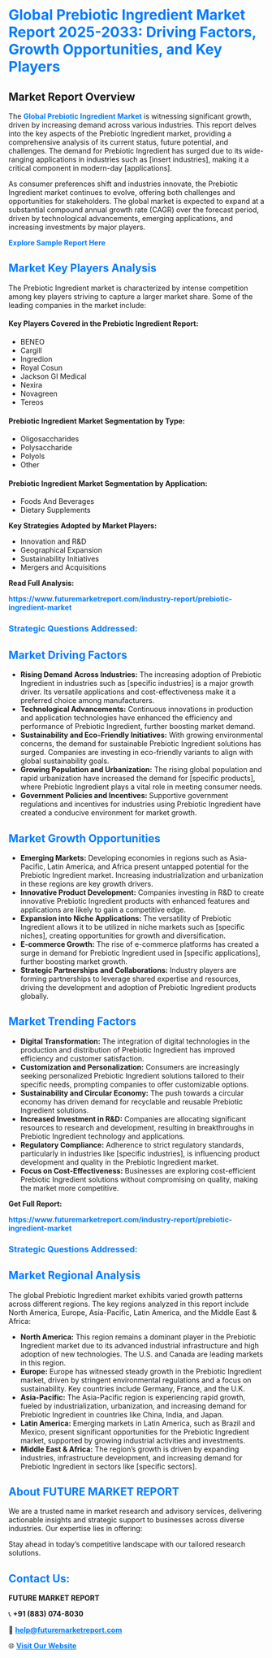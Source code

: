 <h1 style="color: #007BFF;">Global Prebiotic Ingredient Market Report 2025-2033: Driving Factors, Growth Opportunities, and Key Players</h1>

<section id="overview">
<h2>Market Report Overview</h2>
<p>The <a href="https://www.futuremarketreport.com/industry-report/prebiotic-ingredient-market" style="color: #007BFF; text-decoration: none;"><strong>Global Prebiotic Ingredient Market</strong></a> is witnessing significant growth, driven by increasing demand across various industries. This report delves into the key aspects of the Prebiotic Ingredient market, providing a comprehensive analysis of its current status, future potential, and challenges. The demand for Prebiotic Ingredient has surged due to its wide-ranging applications in industries such as [insert industries], making it a critical component in modern-day [applications].</p>
<p>As consumer preferences shift and industries innovate, the Prebiotic Ingredient market continues to evolve, offering both challenges and opportunities for stakeholders. The global market is expected to expand at a substantial compound annual growth rate (CAGR) over the forecast period, driven by technological advancements, emerging applications, and increasing investments by major players.</p>
</section>

<section id="overview">
<p><a href="https://www.futuremarketreport.com/request-sample/reportId=51103" style="color: #007BFF; text-decoration: none;"><strong>Explore Sample Report Here</strong></a></p>
</section>

<section id="key-players">
<h2 style="color: #007BFF;">Market Key Players Analysis</h2>
<p>The Prebiotic Ingredient market is characterized by intense competition among key players striving to capture a larger market share. Some of the leading companies in the market include:</p>
<h4>Key Players Covered in the Prebiotic Ingredient Report:</h4>
<ul><li>BENEO</li><li>Cargill</li><li>Ingredion</li><li>Royal Cosun</li><li>Jackson GI Medical</li><li>Nexira</li><li>Novagreen</li><li>Tereos</li></ul>
<h4>Prebiotic Ingredient Market Segmentation by Type:</h4>
<ul><li>Oligosaccharides</li><li>Polysaccharide</li><li>Polyols</li><li>Other</li></ul>

<h4>Prebiotic Ingredient Market Segmentation by Application:</h4>
<ul><li>Foods And Beverages</li><li>Dietary Supplements</li></ul>
<p><strong>Key Strategies Adopted by Market Players:</strong></p>
<ul>
<li>Innovation and R&D</li>
<li>Geographical Expansion</li>
<li>Sustainability Initiatives</li>
<li>Mergers and Acquisitions</li>
</ul>
</section>

<section>
<p><strong>Read Full Analysis: </strong></p><a href="https://www.futuremarketreport.com/industry-report/prebiotic-ingredient-market" style="color: #007BFF; text-decoration: none;"><strong>https://www.futuremarketreport.com/industry-report/prebiotic-ingredient-market</strong></a>
<h3 style="color: #007BFF;">Strategic Questions Addressed:</h3>
</section>

<section id="driving-factors">
<h2 style="color: #007BFF;">Market Driving Factors</h2>
<ul>
<li><strong>Rising Demand Across Industries:</strong> The increasing adoption of Prebiotic Ingredient in industries such as [specific industries] is a major growth driver. Its versatile applications and cost-effectiveness make it a preferred choice among manufacturers.</li>
<li><strong>Technological Advancements:</strong> Continuous innovations in production and application technologies have enhanced the efficiency and performance of Prebiotic Ingredient, further boosting market demand.</li>
<li><strong>Sustainability and Eco-Friendly Initiatives:</strong> With growing environmental concerns, the demand for sustainable Prebiotic Ingredient solutions has surged. Companies are investing in eco-friendly variants to align with global sustainability goals.</li>
<li><strong>Growing Population and Urbanization:</strong> The rising global population and rapid urbanization have increased the demand for [specific products], where Prebiotic Ingredient plays a vital role in meeting consumer needs.</li>
<li><strong>Government Policies and Incentives:</strong> Supportive government regulations and incentives for industries using Prebiotic Ingredient have created a conducive environment for market growth.</li>
</ul>
</section>

<section id="growth-opportunities">
<h2 style="color: #007BFF;">Market Growth Opportunities</h2>
<ul>
<li><strong>Emerging Markets:</strong> Developing economies in regions such as Asia-Pacific, Latin America, and Africa present untapped potential for the Prebiotic Ingredient market. Increasing industrialization and urbanization in these regions are key growth drivers.</li>
<li><strong>Innovative Product Development:</strong> Companies investing in R&D to create innovative Prebiotic Ingredient products with enhanced features and applications are likely to gain a competitive edge.</li>
<li><strong>Expansion into Niche Applications:</strong> The versatility of Prebiotic Ingredient allows it to be utilized in niche markets such as [specific niches], creating opportunities for growth and diversification.</li>
<li><strong>E-commerce Growth:</strong> The rise of e-commerce platforms has created a surge in demand for Prebiotic Ingredient used in [specific applications], further boosting market growth.</li>
<li><strong>Strategic Partnerships and Collaborations:</strong> Industry players are forming partnerships to leverage shared expertise and resources, driving the development and adoption of Prebiotic Ingredient products globally.</li>
</ul>
</section>

<section id="trending-factors">
<h2 style="color: #007BFF;">Market Trending Factors</h2>
<ul>
<li><strong>Digital Transformation:</strong> The integration of digital technologies in the production and distribution of Prebiotic Ingredient has improved efficiency and customer satisfaction.</li>
<li><strong>Customization and Personalization:</strong> Consumers are increasingly seeking personalized Prebiotic Ingredient solutions tailored to their specific needs, prompting companies to offer customizable options.</li>
<li><strong>Sustainability and Circular Economy:</strong> The push towards a circular economy has driven demand for recyclable and reusable Prebiotic Ingredient solutions.</li>
<li><strong>Increased Investment in R&D:</strong> Companies are allocating significant resources to research and development, resulting in breakthroughs in Prebiotic Ingredient technology and applications.</li>
<li><strong>Regulatory Compliance:</strong> Adherence to strict regulatory standards, particularly in industries like [specific industries], is influencing product development and quality in the Prebiotic Ingredient market.</li>
<li><strong>Focus on Cost-Effectiveness:</strong> Businesses are exploring cost-efficient Prebiotic Ingredient solutions without compromising on quality, making the market more competitive.</li>
</ul>
</section>

<section>
<p><strong>Get Full Report: </strong></p><a href="https://www.futuremarketreport.com/industry-report/prebiotic-ingredient-market" style="color: #007BFF; text-decoration: none;"><strong>https://www.futuremarketreport.com/industry-report/prebiotic-ingredient-market</strong></a>
<h3 style="color: #007BFF;">Strategic Questions Addressed:</h3>
</section>


<section id="regional-analysis">
<h2 style="color: #007BFF;">Market Regional Analysis</h2>
<p>The global Prebiotic Ingredient market exhibits varied growth patterns across different regions. The key regions analyzed in this report include North America, Europe, Asia-Pacific, Latin America, and the Middle East & Africa:</p>
<ul>
<li><strong>North America:</strong> This region remains a dominant player in the Prebiotic Ingredient market due to its advanced industrial infrastructure and high adoption of new technologies. The U.S. and Canada are leading markets in this region.</li>
<li><strong>Europe:</strong> Europe has witnessed steady growth in the Prebiotic Ingredient market, driven by stringent environmental regulations and a focus on sustainability. Key countries include Germany, France, and the U.K.</li>
<li><strong>Asia-Pacific:</strong> The Asia-Pacific region is experiencing rapid growth, fueled by industrialization, urbanization, and increasing demand for Prebiotic Ingredient in countries like China, India, and Japan.</li>
<li><strong>Latin America:</strong> Emerging markets in Latin America, such as Brazil and Mexico, present significant opportunities for the Prebiotic Ingredient market, supported by growing industrial activities and investments.</li>
<li><strong>Middle East & Africa:</strong> The region’s growth is driven by expanding industries, infrastructure development, and increasing demand for Prebiotic Ingredient in sectors like [specific sectors].</li>
</ul>
</section>

<footer>
<h2 style="color: #007BFF;">About FUTURE MARKET REPORT</h2>
<p>We are a trusted name in market research and advisory services, delivering actionable insights and strategic support to businesses across diverse industries. Our expertise lies in offering:</p>

<p>Stay ahead in today’s competitive landscape with our tailored research solutions.</p>

<h2 style="color: #007BFF;">Contact Us:</h2>
<p><strong>FUTURE MARKET REPORT</strong></p>
<p>📞 <strong>+91 (883) 074-8030</strong></p>
<p>📧 <strong><a href="mailto:help@futuremarketreport.com" style="color: #007BFF;">help@futuremarketreport.com</a></strong></p>
<p>🌐 <strong><a href="https://www.futuremarketreport.com/" style="color: #007BFF;">Visit Our Website</a></strong></p>
</footer>